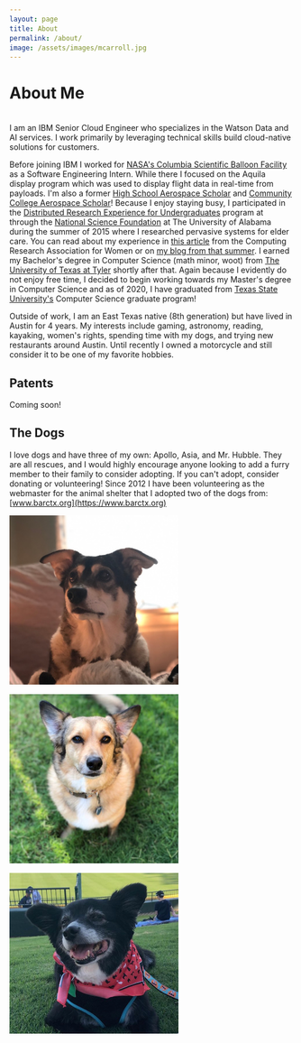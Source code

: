 ```yaml
---
layout: page
title: About
permalink: /about/
image: /assets/images/mcarroll.jpg
---
```


# About Me

<br />
I am an IBM Senior Cloud Engineer who specializes in the Watson Data and AI services. I work primarily by leveraging technical skills build cloud-native solutions for customers.

Before joining IBM I worked for [NASA's Columbia Scientific Balloon Facility](http://www.csbf.nasa.gov) as a Software Engineering Intern. While there I focused on the Aquila display program which was used to display flight data in real-time from payloads. I'm also a former [High School Aerospace Scholar](https://www.nasa.gov/centers/johnson/stem/High_School_Aerospace_Scholars.html) and [Community College Aerospace Scholar](https://www.nasa.gov/centers/johnson/stem/NASA_Community_College_Aerospace_Scholars.html)! Because I enjoy staying busy, I participated in the [Distributed Research Experience for Undergraduates](https://cra.org/cra-wp/dreu/) program at through the [National Science Foundation](http://www.nsf.gov) at The University of Alabama during the summer of 2015 where I researched pervasive systems for elder care. You can read about my experience in [this article](https://cra.org/profiles-women-computing-morgan-carroll/) from the Computing Research Association for Women or on [my blog from that summer](https://mcarroll15.weebly.com/). I earned my Bachelor's degree in Computer Science (math minor, woot) from [The University of Texas at Tyler](http://www.uttyler.edu) shortly after that. Again because I evidently do not enjoy free time, I decided to begin working towards my Master's degree in Computer Science and as of 2020, I have graduated from [Texas State University's](https://www.txstate.edu/) Computer Science graduate program!

Outside of work, I am an East Texas native (8th generation) but have lived in Austin for 4 years. My interests include gaming, astronomy, reading, kayaking, women's rights, spending time with my dogs, and trying new restaurants around Austin. Until recently I owned a motorcycle and still consider it to be one of my favorite hobbies.

## Patents
Coming soon!


## The Dogs

I love dogs and have three of my own: Apollo, Asia, and Mr. Hubble. They are all rescues, and I would highly encourage anyone looking to add a furry member to their family to consider adopting. If you can't adopt, consider donating or volunteering! Since 2012 I have been volunteering as the webmaster for the animal shelter that I adopted two of the dogs from: [www.barctx.org](https://www.barctx.org)

!["Apollo was born in 2009, and I adopted her when she was only 6 weeks old. She likes to follow me everywhere I go!"](/assets/images/dogs-apollo.jpg)

!["Mr. Hubble is the most sociable of the three. He even has his own Instagram account: @mrhubble He was born in 2012 and I adopted him in 2013 after he was found roaming the streets."](/assets/images/dogs-mrhubble.jpeg)

!["The newest edition, Asia! I adopted her in 2019, and as of 2020 she is 12 years young. She loves sleeping and snacking, as we all do."](/assets/images/dogs-asia.png)
